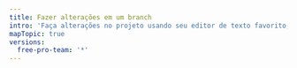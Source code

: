 ```yaml
---
title: Fazer alterações em um branch
intro: 'Faça alterações no projeto usando seu editor de texto favorito, como o [Atom] (https://atom.io/). Em seguida, use o {% data variables.product.prodname_desktop %} para exibir commits relevantes.'
mapTopic: true
versions:
  free-pro-team: '*'
---
```


